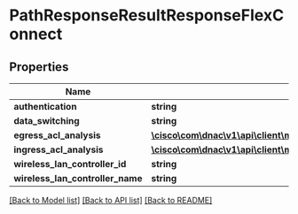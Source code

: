 # PathResponseResultResponseFlexConnect

## Properties
Name | Type | Description | Notes
------------ | ------------- | ------------- | -------------
**authentication** | **string** |  | [optional] 
**data_switching** | **string** |  | [optional] 
**egress_acl_analysis** | [**\cisco\com\dnac\v1\api\client\model\PathResponseResultResponseEgressPhysicalInterfaceAclAnalysis**](PathResponseResultResponseEgressPhysicalInterfaceAclAnalysis.md) |  | [optional] 
**ingress_acl_analysis** | [**\cisco\com\dnac\v1\api\client\model\PathResponseResultResponseEgressPhysicalInterfaceAclAnalysis**](PathResponseResultResponseEgressPhysicalInterfaceAclAnalysis.md) |  | [optional] 
**wireless_lan_controller_id** | **string** |  | [optional] 
**wireless_lan_controller_name** | **string** |  | [optional] 

[[Back to Model list]](../README.md#documentation-for-models) [[Back to API list]](../README.md#documentation-for-api-endpoints) [[Back to README]](../README.md)


